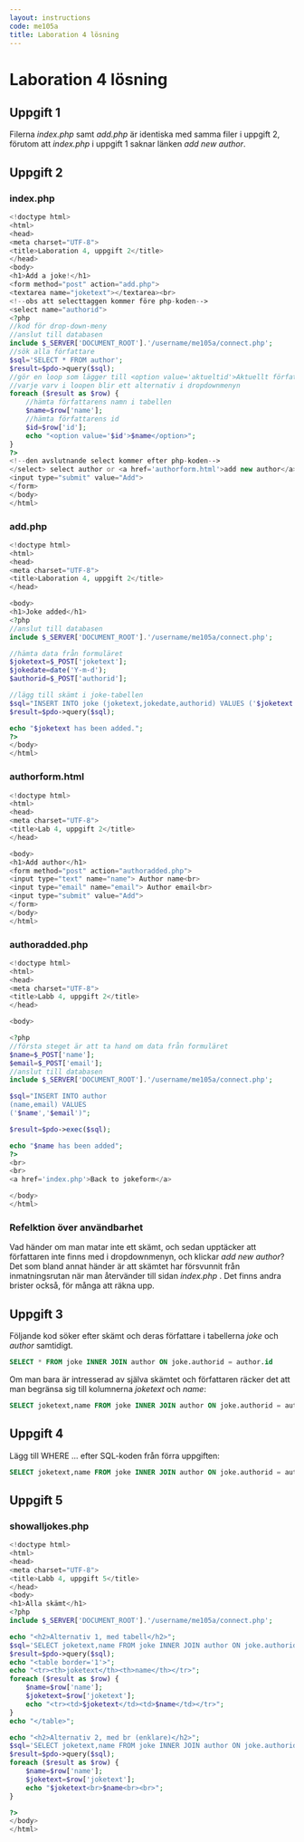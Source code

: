 ```yaml
---
layout: instructions
code: me105a
title: Laboration 4 lösning
---
```


# Laboration 4 lösning

## Uppgift 1

Filerna *index.php*  samt *add.php* är identiska med samma filer i uppgift 2, förutom att  *index.php* i uppgift 1 saknar länken *add new author*.

## Uppgift 2

### index.php

```php
<!doctype html>
<html>
<head>
<meta charset="UTF-8">
<title>Laboration 4, uppgift 2</title>
</head>
<body>
<h1>Add a joke!</h1>
<form method="post" action="add.php">
<textarea name="joketext"></textarea><br>
<!--obs att selecttaggen kommer före php-koden-->
<select name="authorid">
<?php
//kod för drop-down-meny
//anslut till databasen
include $_SERVER['DOCUMENT_ROOT'].'/username/me105a/connect.php';
//sök alla författare
$sql='SELECT * FROM author';
$result=$pdo->query($sql);
//gör en loop som lägger till <option value='aktueltid'>Aktuellt författarnamn</option>
//varje varv i loopen blir ett alternativ i dropdownmenyn
foreach ($result as $row) {
    //hämta författarens namn i tabellen
    $name=$row['name'];
    //hämta författarens id
    $id=$row['id'];
    echo "<option value='$id'>$name</option>";
}
?>
<!--den avslutnande select kommer efter php-koden-->
</select> select author or <a href='authorform.html'>add new author</a><br>
<input type="submit" value="Add">
</form>
</body>
</html>
```

### add.php

```php
<!doctype html>
<html>
<head>
<meta charset="UTF-8">
<title>Laboration 4, uppgift 2</title>
</head>

<body>
<h1>Joke added</h1>
<?php
//anslut till databasen
include $_SERVER['DOCUMENT_ROOT'].'/username/me105a/connect.php';

//hämta data från formuläret
$joketext=$_POST['joketext'];
$jokedate=date('Y-m-d');
$authorid=$_POST['authorid'];

//lägg till skämt i joke-tabellen 
$sql="INSERT INTO joke (joketext,jokedate,authorid) VALUES ('$joketext','$jokedate',$authorid)";
$result=$pdo->query($sql);

echo "$joketext has been added.";
?>
</body>
</html>
```

### authorform.html

```php
<!doctype html>
<html>
<head>
<meta charset="UTF-8">
<title>Lab 4, uppgift 2</title>
</head>

<body>
<h1>Add author</h1>
<form method="post" action="authoradded.php">
<input type="text" name="name"> Author name<br>
<input type="email" name="email"> Author email<br>
<input type="submit" value="Add">
</form>
</body>
</html>
```

### authoradded.php

```php
<!doctype html>
<html>
<head>
<meta charset="UTF-8">
<title>Labb 4, uppgift 2</title>
</head>

<body>

<?php
//första steget är att ta hand om data från formuläret
$name=$_POST['name'];
$email=$_POST['email'];
//anslut till databasen
include $_SERVER['DOCUMENT_ROOT'].'/username/me105a/connect.php';

$sql="INSERT INTO author 
(name,email) VALUES
('$name','$email')";

$result=$pdo->exec($sql);

echo "$name has been added";
?>
<br>
<br>
<a href='index.php'>Back to jokeform</a>

</body>
</html>
```

### Refelktion över användbarhet

Vad händer om man matar inte ett skämt, och sedan upptäcker att författaren inte finns med i dropdownmenyn, och klickar *add new author*? Det som bland annat händer är att skämtet har försvunnit från inmatningsrutan när man återvänder till sidan *index.php* . Det finns andra brister också, för många att räkna upp. 

## Uppgift 3

Följande kod söker efter skämt och deras författare i tabellerna *joke* och *author* samtidigt. 

```sql
SELECT * FROM joke INNER JOIN author ON joke.authorid = author.id
```

Om man bara är intresserad av själva skämtet och författaren räcker det att man begränsa sig till kolumnerna *joketext* och *name*:

```sql
SELECT joketext,name FROM joke INNER JOIN author ON joke.authorid = author.id
```

## Uppgift 4

Lägg till WHERE ... efter SQL-koden från förra uppgiften:

```sql
SELECT joketext,name FROM joke INNER JOIN author ON joke.authorid = author.id WHERE name = 'ditt eget namn'
```

## Uppgift 5

### showalljokes.php

```php
<!doctype html>
<html>
<head>
<meta charset="UTF-8">
<title>Labb 4, uppgift 5</title>
</head>
<body>
<h1>Alla skämt</h1>
<?php
include $_SERVER['DOCUMENT_ROOT'].'/username/me105a/connect.php';

echo "<h2>Alternativ 1, med tabell</h2>";
$sql='SELECT joketext,name FROM joke INNER JOIN author ON joke.authorid=author.id';
$result=$pdo->query($sql);
echo "<table border='1'>";
echo "<tr><th>joketext</th><th>name</th></tr>";
foreach ($result as $row) {
	$name=$row['name'];
	$joketext=$row['joketext'];
	echo "<tr><td>$joketext</td><td>$name</td></tr>";
}
echo "</table>";

echo "<h2>Alternativ 2, med br (enklare)</h2>";
$sql='SELECT joketext,name FROM joke INNER JOIN author ON joke.authorid=author.id';
$result=$pdo->query($sql);
foreach ($result as $row) {
	$name=$row['name'];
	$joketext=$row['joketext'];
	echo "$joketext<br>$name<br><br>";
}

?>
</body>
</html>
```
